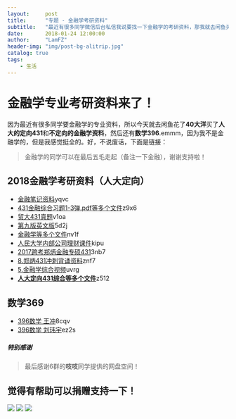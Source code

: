 ```yaml
---
layout:     post
title:      "专题 - 金融学考研资料"
subtitle:   "最近有很多同学微信后台私信我说要找一下金融学的考研资料，那我就去闲鱼买了咯"
date:       2018-01-24 12:00:00
author:     "LamFZ"
header-img: "img/post-bg-alitrip.jpg"
catalog: true
tags:
    - 生活
---
```


# 金融学专业考研资料来了！
因为最近有很多同学要金融学的专业资料，所以今天就去闲鱼花了**40大洋**买了**人大的定向431**和**不定向的金融学资料**，然后还有**数学396**.emmm，因为我不是金融学的，但是我感觉挺全的。好，不说废话，下面是链接：
>金融学的同学可以在最后五毛走起（备注一下金融），谢谢支持啦！

## 2018金融学考研资料（人大定向）
* [金融笔记资料](https://pan.baidu.com/s/1eTxGa0i)yqvc
* [431金融综合习题1-3弹.pdf等多个文件](https://pan.baidu.com/s/1jKlCOMa)z9x6
* [贸大431真题](https://pan.baidu.com/s/1nwHK6pj)v1oa
* [第九版英文版](https://pan.baidu.com/s/1i6skowl)5d2j
* [金融学等多个文件](https://pan.baidu.com/s/1pNfxa11)nv1f
* [人民大学内部公司理财课件](https://pan.baidu.com/s/1kVY3u2z)kipu
* [2017跨考郑炳金融专硕431](https://pan.baidu.com/s/1bqgRjRL )3nb7
* [8.郑炳431冲刺背诵资料](https://pan.baidu.com/s/1bq7V56J)znf7
* [5.金融学综合视频](https://pan.baidu.com/s/1sm0bzR3)uvrg
* [**人大定向431综合等多个文件**](https://pan.baidu.com/s/1oAcbp8I)z512

## 数学369

* [396数学 王冲](https://pan.baidu.com/s/1mjjqEso)8cqv
* [396数学 刘玮宇](https://pan.baidu.com/s/1mjls6Go)ez2s

##### 特别感谢
>最后感谢6群的**吱吱**同学提供的网盘空间！



## 觉得有帮助可以捐赠支持一下！
![](https://timgsa.baidu.com/timg?image&quality=80&size=b9999_10000&sec=1514739195444&di=773936890dfe86fcf8a25b3db2384433&imgtype=0&src=http%3A%2F%2Fi.zeze.com%2Fattachment%2Fforum%2F201603%2F26%2F104839u04ctdk924k8pbdb.jpeg)
![](http://ww3.sinaimg.cn/large/0060lm7Tly1fnn9mknteij31kg0w3twx.jpg)
![](http://ww4.sinaimg.cn/large/0060lm7Tly1fn0b1zneraj30iz0lj75q.jpg)

